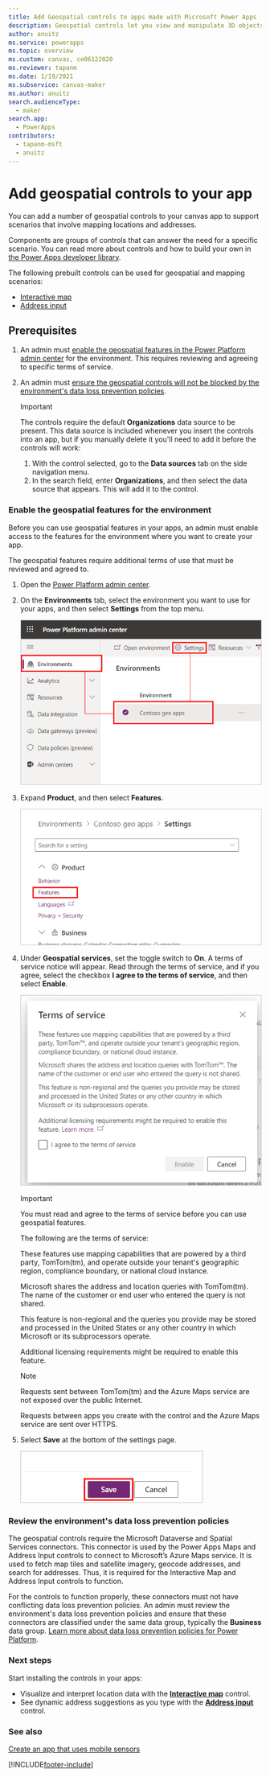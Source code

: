 ```yaml
---
title: Add Geospatial controls to apps made with Microsoft Power Apps
description: Geospatial controls let you view and manipulate 3D objects and images in the real world, in augmented reality. 
author: anuitz
ms.service: powerapps
ms.topic: overview
ms.custom: canvas, ce06122020
ms.reviewer: tapanm
ms.date: 1/19/2021
ms.subservice: canvas-maker
ms.author: anuitz
search.audienceType: 
  - maker
search.app: 
  - PowerApps
contributors:
  - tapanm-msft
  - anuitz
---
```



# Add geospatial controls to your app


You can add a number of geospatial controls to your canvas app to support scenarios that involve mapping locations and addresses.

Components are groups of controls that can answer the need for a specific scenario. You can read more about controls and how to build your own in [the Power Apps developer library](../../developer/component-framework/custom-controls-overview.md).

The following prebuilt controls can be used for geospatial and mapping scenarios:

- [Interactive map](geospatial-component-map.md)
- [Address input](geospatial-component-input-address.md)

## Prerequisites

1. An admin must [enable the geospatial features in the Power Platform admin center](#enable-the-geospatial-features-for-the-environment) for the environment. This requires reviewing and agreeing to specific terms of service.
2. An admin must [ensure the geospatial controls will not be blocked by the environment's data loss prevention policies](#review-the-environments-data-loss-prevention-policies).

    >[!IMPORTANT]
    >The controls require the default **Organizations** data source to be present. This data source is included whenever you insert the controls into an app, but if you manually delete it you'll need to add it before the controls will work:
    >
    >1. With the control selected, go to the **Data sources** tab on the side navigation menu.
    >2. In the search field, enter **Organizations**, and then select the data source that appears. This will add it to the control.

### Enable the geospatial features for the environment

Before you can use geospatial features in your apps, an admin must enable access to the features for the environment where you want to create your app.

The geospatial features require additional terms of use that must be reviewed and agreed to.

1. Open the [Power Platform admin center](https://admin.powerplatform.microsoft.com).

1. On the **Environments** tab, select the environment you want to use for your apps, and then select **Settings** from the top menu.

    ![Environment selected in the Power Platform admin center.](./media/geospatial/ppac-environment.png "Environment selected in the Power Platform admin center")

1. Expand **Product**, and then select **Features**.

    ![Screenshot of environment settings with Features selection highlighted.](./media/geospatial/ppac-settings.png "Screenshot of environment settings with Features selection highlighted")

1. Under **Geospatial services**, set the toggle switch to **On**. A terms of service notice will appear. Read through the terms of service, and if you agree, select the checkbox **I agree to the terms of service**, and then select **Enable**.

    ![Screenshot of the terms of service.](./media/geospatial/ppac-tos.png "Screenshot of the terms of service")

    >[!IMPORTANT]
    >You must read and agree to the terms of service before you can use geospatial features. 
    >
    >The following are the terms of service:  
    >  
    >These features use mapping capabilities that are powered by a third party, TomTom(tm), and operate outside your tenant's geographic region, compliance boundary, or national cloud instance.  
    >
    >Microsoft shares the address and location queries with TomTom(tm). The name of the customer or end user who entered the query is not shared.
    >
    >This feature is non-regional and the queries you provide may be stored and processed in the United States or any other country in which Microsoft or its subprocessors operate.
    >
    >Additional licensing requirements might be required to enable this feature.  

    >[!NOTE]
    >Requests sent between TomTom(tm) and the Azure Maps service are not exposed over the public Internet.
    >
    >Requests between apps you create with the control and the Azure Maps service are sent over HTTPS.
    

1. Select **Save** at the bottom of the settings page.

    ![Screenshot of the Save button.](./media/geospatial/ppac-save.png "Screenshot of the Save button")

### Review the environment's data loss prevention policies

The geospatial controls require the Microsoft Dataverse and Spatial Services connectors. This connector is used by the Power Apps Maps and Address Input controls to connect to Microsoft’s Azure Maps service. It is used to fetch map tiles and satellite imagery, geocode addresses, and search for addresses. Thus, it is required for the Interactive Map and Address Input controls to function.

For the controls to function properly, these connectors must not have conflicting data loss prevention policies. An admin must review the environment's data loss prevention policies and ensure that these connectors are classified under the same data group, typically the **Business** data group. [Learn more about data loss prevention policies for Power Platform](/power-platform/admin/prevent-data-loss). 


### Next steps

Start installing the controls in your apps:

- Visualize and interpret location data with the **[Interactive map](geospatial-component-map.md)** control.
- See dynamic address suggestions as you type with the **[Address input](geospatial-component-input-address.md)** control.

### See also

[Create an app that uses mobile sensors](how-to/mobile-sensors.md)

[!INCLUDE[footer-include](../../includes/footer-banner.md)]
